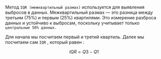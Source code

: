 Метод `IQR (межквартильный размах)` используется для выявления выбросов в данных. Межквартильный размах — это разница между третьим (75%) и первым (25%) квартилями. Это измерение разброса данных и устойчиво к выбросам, поскольку учитывает только `центральные 50% данных.`

Для начала мы посчитаем первый и третий квартиль. 
Далее мы посчитаем сам `IQR` , который равен : 

$$
IQR = Q3 - Q1
$$